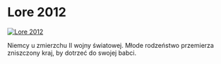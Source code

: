 Lore 2012 
=============
[![Lore 2012 ](http://vidos.pl/images/player.gif)](http://vidos.pl/lore-2012)

 Niemcy u zmierzchu II wojny światowej. Młode rodzeństwo przemierza zniszczony kraj, by dotrzeć do swojej babci.

